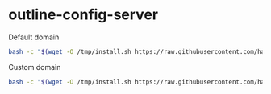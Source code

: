 # outline-config-server

Default domain
```bash
bash -c "$(wget -O /tmp/install.sh https://raw.githubusercontent.com/hamidmayeli/outline-config-server/main/install.sh && chmod +x /tmp/install.sh)" && /tmp/install.sh
```

Custom domain
```bash
bash -c "$(wget -O /tmp/install.sh https://raw.githubusercontent.com/hamidmayeli/outline-config-server/main/install.sh && chmod +x /tmp/install.sh)" && /tmp/install.sh --host yourdomain.com --email your@mail.com
```
